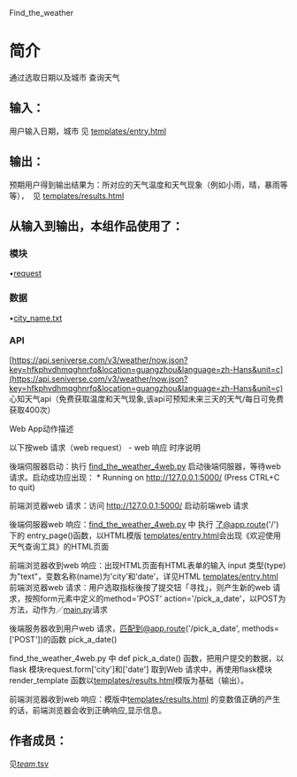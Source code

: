 Find_the_weather


		
# 简介 
通过选取日期以及城市 查询天气

	

## 输入：
用户输入日期，城市  见  [templates/entry.html](templates/entry.html)
## 输出：
预期用户得到输出结果为：所对应的天气温度和天气现象（例如小雨，晴，暴雨等等），  见  [templates/results.html](templates/results.html)
## 从输入到输出，本组作品使用了：
### 模块
•[request](request)
### 数据
•[city_name.txt](city_name.txt)
### API
[https://api.seniverse.com/v3/weather/now.json?key=hfkphvdhmqghnrfq&location=guangzhou&language=zh-Hans&unit=c](https://api.seniverse.com/v3/weather/now.json?key=hfkphvdhmqghnrfq&location=guangzhou&language=zh-Hans&unit=c)
心知天气api（免费获取温度和天气现象,该api可预知未来三天的天气/每日可免费获取400次）

Web App动作描述

以下按web 请求（web request） - web 响应 时序说明

後端伺服器启动：执行 [find_the_weather_4web.py](find_the_weather_4web.py) 启动後端伺服器，等待web 请求。启动成功应出现： * Running on http://127.0.0.1:5000/ (Press CTRL+C to quit)

前端浏览器web 请求：访问 http://127.0.0.1:5000/ 启动前端web 请求

後端伺服器web 响应：[find_the_weather_4web.py](find_the_weather_4web.py) 中 执行 了@app.route('/') 下的 entry_page()函数，以HTML模版  [templates/entry.html](templates/entry.html)会出现《欢迎使用天气查询工具》的HTML页面

前端浏览器收到web 响应：出现HTML页面有HTML表单的输入 input 类型(type) 为"text"，变数名称(name)为'city’和‘date’，详见HTML  [templates/entry.html](templates/entry.html)
前端浏览器web 请求：用户选取指标後按了提交钮「寻找」，则产生新的web 请求，按照form元素中定义的method='POST' action='/pick_a_date'，以POST为方法，动作为／[main.py](main.py)请求

後端服务器收到用户web 请求，匹配到@app.route('/pick_a_date', methods=['POST'])的函数 pick_a_date()

find_the_weather_4web.py 中 def pick_a_date() 函数，把用户提交的数据，以flask 模块request.form['city']和['date']	取到Web 请求中，再使用flask模块render_template 函数以[templates/results.html](templates/results.html)模版为基础（输出）。

前端浏览器收到web 响应：模版中[templates/results.html](templates/results.html) 的变数值正确的产生的话，前端浏览器会收到正确响应,显示信息。



## 作者成员：
见[_team_.tsv](_team_/_team_.tsv)



